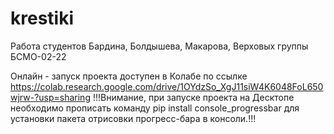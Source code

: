 # krestiki
Работа студентов Бардина, Болдышева, Макарова, Верховых группы БСМО-02-22

Онлайн - запуск проекта доступен в Колабе по ссылке https://colab.research.google.com/drive/1OYdzSo_XgJ11siW4K6048FoL650wjrw-?usp=sharing
!!!Внимание, при запуске проекта на Десктопе необходимо прописать команду pip install console_progressbar для установки пакета отрисовки прогресс-бара в консоли.!!!

